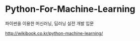 # Python-For-Machine-Learning

파이썬을 이용한 머신러닝, 딥러닝 실전 개발 입문

http://wikibook.co.kr/python-machine-learning/